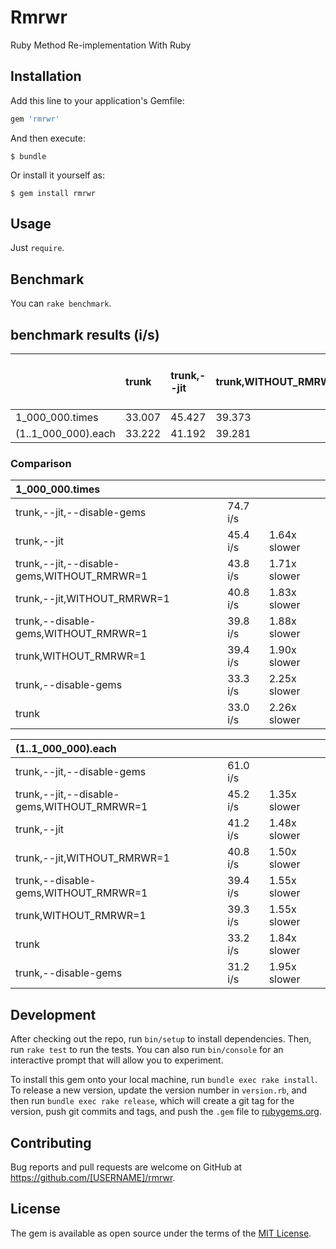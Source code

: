 # Rmrwr

Ruby Method Re-implementation With Ruby

## Installation

Add this line to your application's Gemfile:

```ruby
gem 'rmrwr'
```

And then execute:

    $ bundle

Or install it yourself as:

    $ gem install rmrwr

## Usage

Just `require`.

## Benchmark

You can `rake benchmark`.

## benchmark results (i/s)

|                     |   trunk|trunk,--jit|trunk,WITHOUT_RMRWR=1|trunk,--jit,WITHOUT_RMRWR=1|trunk,--disable-gems|trunk,--jit,--disable-gems|trunk,--disable-gems,WITHOUT_RMRWR=1|trunk,--jit,--disable-gems,WITHOUT_RMRWR=1|
|:--------------------|:-------|:-------|:-------|:-------|:-------|:-------|:-------|:-------|
|1_000_000.times      |  33.007|  45.427|  39.373|  40.753|  33.264|  74.723|  39.767|  43.804|
|(1..1_000_000).each  |  33.222|  41.192|  39.281|  40.785|  31.228|  60.986|  39.407|  45.159|

### Comparison
|1_000_000.times|||
|:---|:---|:---|
|trunk,--jit,--disable-gems|        74.7 i/s |
|trunk,--jit|        45.4 i/s | 1.64x  slower|
|trunk,--jit,--disable-gems,WITHOUT_RMRWR=1|        43.8 i/s | 1.71x  slower|
|trunk,--jit,WITHOUT_RMRWR=1|        40.8 i/s | 1.83x  slower|
|trunk,--disable-gems,WITHOUT_RMRWR=1|        39.8 i/s | 1.88x  slower|
|trunk,WITHOUT_RMRWR=1|        39.4 i/s | 1.90x  slower|
|trunk,--disable-gems|        33.3 i/s | 2.25x  slower|
|   trunk|        33.0 i/s | 2.26x  slower|

|(1..1_000_000).each|||
|:---|:---|:---|
|trunk,--jit,--disable-gems|        61.0 i/s |
|trunk,--jit,--disable-gems,WITHOUT_RMRWR=1|        45.2 i/s | 1.35x  slower|
|trunk,--jit|        41.2 i/s | 1.48x  slower|
|trunk,--jit,WITHOUT_RMRWR=1|        40.8 i/s | 1.50x  slower|
|trunk,--disable-gems,WITHOUT_RMRWR=1|        39.4 i/s | 1.55x  slower|
|trunk,WITHOUT_RMRWR=1|        39.3 i/s | 1.55x  slower|
|   trunk|        33.2 i/s | 1.84x  slower|
|trunk,--disable-gems|        31.2 i/s | 1.95x  slower|

## Development

After checking out the repo, run `bin/setup` to install dependencies. Then, run `rake test` to run the tests. You can also run `bin/console` for an interactive prompt that will allow you to experiment.

To install this gem onto your local machine, run `bundle exec rake install`. To release a new version, update the version number in `version.rb`, and then run `bundle exec rake release`, which will create a git tag for the version, push git commits and tags, and push the `.gem` file to [rubygems.org](https://rubygems.org).

## Contributing

Bug reports and pull requests are welcome on GitHub at https://github.com/[USERNAME]/rmrwr.

## License

The gem is available as open source under the terms of the [MIT License](https://opensource.org/licenses/MIT).
